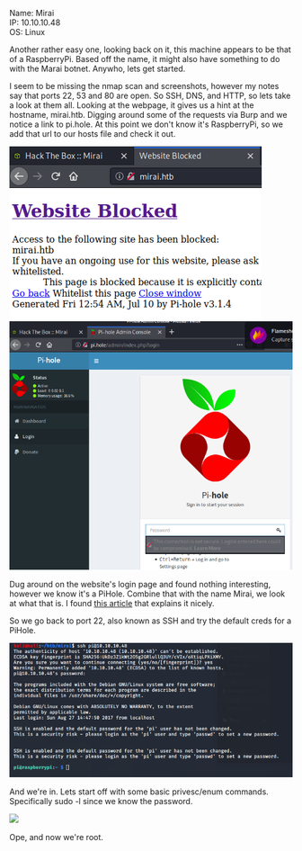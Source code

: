 Name:   Mirai  
IP:     10.10.10.48  
OS:     Linux  


Another rather easy one, looking back on it, this machine appears to be that of a RaspberryPi.  Based off the name, it might also have something to do with the Marai botnet.  Anywho, lets get started.    

I seem to be missing the nmap scan and screenshots, however my notes say that ports 22, 53 and 80 are open.  So SSH, DNS, and HTTP, so lets take a look at them all.  Looking at the webpage, it gives us a hint at the hostname, mirai.htb.  Digging around some of the requests via Burp and we notice a link to pi.hole.  At this point we don't know it's RaspberryPi, so we add that url to our hosts file and check it out.  

![](./8075e4233d4c3b3e6b2397fcb3440a0e.png)  
![](./62c94e00d43ca7249cc0fab32e6f1078.png)  

Dug around on the website's login page and found nothing interesting, however we know it's a PiHole.  Combine that with the name Mirai, we look at what that is.  I found [this article](https://www.csoonline.com/article/3258748/the-mirai-botnet-explained-how-teen-scammers-and-cctv-cameras-almost-brought-down-the-internet.html) that explains it nicely.

So we go back to port 22, also known as SSH and try the default creds for a PiHole.

![](./a259c9e6d9fa805dff0eab58f993c539.png)

And we're in.  Lets start off with some basic privesc/enum commands.  Specifically sudo -l since we know the password.

![](./6e2c30b2f394e26fcbe1127235dba120.png.png)

Ope, and now we're root.  
